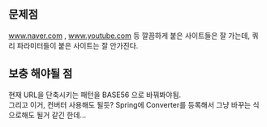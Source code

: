 ## 문제점

www.naver.com , www.youtube.com 등 깔끔하게 붙은 사이트들은 잘 가는데,
쿼리 파라미터들이 붙은 사이트는 잘 안가진다. 

## 보충 해야될 점
현재 URL을 단축시키는 패턴을 BASE56 으로 바꿔봐야됨.  
그리고 이거, 컨버터 사용해도 될듯? Spring에 Converter를 등록해서 그냥 바꾸는 식으로해도 될거
같긴 한데...
